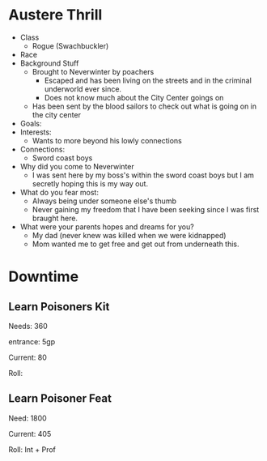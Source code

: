 # Austere Thrill

- Class
  - Rogue (Swachbuckler)
- Race
- Background Stuff
  - Brought to Neverwinter by poachers
    - Escaped and has been living on the streets and in the criminal underworld ever since.
    - Does not know much about the City Center goings on
  - Has been sent by the blood sailors to check out what is going on in the city center
- Goals:
- Interests:
  - Wants to more beyond his lowly connections
- Connections:
  - Sword coast boys
- Why did you come to Neverwinter
  - I was sent here by my boss's within the sword coast boys but I am secretly hoping this is my way out.
- What do you fear most:
  - Always being under someone else's thumb
  - Never gaining my freedom that I have been seeking since I was first braught here.
- What were your parents hopes and dreams for you?
  - My dad (never knew was killed when we were kidnapped)
  - Mom wanted me to get free and get out from underneath this.

# Downtime

## Learn Poisoners Kit

Needs: 360

entrance: 5gp

Current: 80

Roll:

## Learn Poisoner Feat

Need: 1800

Current: 405

Roll: Int + Prof

